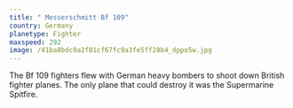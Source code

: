 ```yaml
---
title: " Messerschmitt Bf 109"
country: Germany
planetype: Fighter
maxspeed: 292
image: /41ba8bdc9a2f01cf67fc9a3fe5ff28b4_dppo5w.jpg
---
```

The Bf 109 fighters flew with German heavy bombers to shoot down British fighter planes. The only plane that could destroy it was the Supermarine Spitfire.